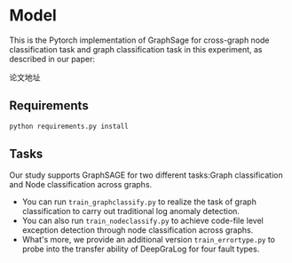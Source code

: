 # Model

This is the Pytorch implementation of GraphSage for cross-graph node classification task and graph classification task in this experiment, as described in our paper:

论文地址

## Requirements
```bash
python requirements.py install
```

## Tasks
Our study supports GraphSAGE for two different tasks:Graph classification and Node classification across graphs.
- You can run `train_graphclassify.py` to realize the task of graph classification to carry out traditional log anomaly detection. 
- You can also run `train_nodeclassify.py` to achieve code-file level exception detection through node classification across graphs.
- What's more, we provide an additional version `train_errortype.py` to probe into the transfer ability of DeepGraLog for four fault types.